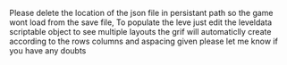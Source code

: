 Please delete the location of the json file in persistant path so the game wont load from the  save file, 
To populate the leve just edit the leveldata scriptable object to see multiple layouts the grif will automaticlly create according to the rows columns and aspacing given
please let me know if you have any doubts
